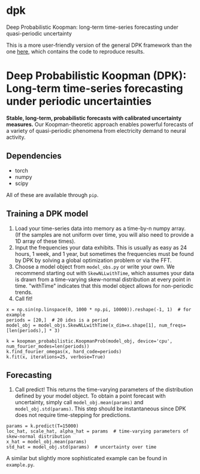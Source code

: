 # dpk
Deep Probabilistic Koopman: long-term time-series forecasting under quasi-periodic uncertainty

This is a more user-friendly version of the general DPK framework than
the one [here](https://github.com/AlexTMallen/koopman-forecasting),
which contains the code to reproduce results.

# Deep Probabilistic Koopman (DPK): Long-term time-series forecasting under periodic uncertainties
**Stable, long-term, probabilistic forecasts with calibrated uncertainty
measures.** Our Koopman-theoretic approach enables powerful forecasts of
a variety of quasi-periodic phenomena from  electricity demand to neural
activity.

## Dependencies
- torch
- numpy
- scipy

All of these are available through `pip`.

## Training a DPK model
1. Load your time-series data into memory as a time-by-n numpy array.  
   (If the samples are not uniform over time, you will also need to
   provide a 1D array of these times).
2. Input the frequencies your data exhibits. This is usually as easy as
   24 hours, 1 week, and 1 year, but sometimes the frequencies must be
   found by DPK by solving a global optimization problem or via the FFT.
3. Choose a model object from `model_obs.py` or write your own. We
   recommend starting out with `SkewNLLwithTime`, which assumes your
   data is drawn from a time-varying skew-normal distribution at every
   point in time. "withTime" indicates that this model object allows for
   non-periodic trends.
4. Call fit!

```
x = np.sin(np.linspace(0, 1000 * np.pi, 10000)).reshape(-1, 1)  # for example
periods = [20,]  # 20 idxs is a period
model_obj = model_objs.SkewNLLwithTime(x_dim=x.shape[1], num_freqs=[len(periods),] * 3)

k = koopman_probabilistic.KoopmanProb(model_obj, device='cpu', num_fourier_modes=len(periods))
k.find_fourier_omegas(x, hard_code=periods)
k.fit(x, iterations=25, verbose=True)
```

## Forecasting
1. Call predict! This returns the time-varying parameters of the
   distribution defined by your model object. To obtain a point forecast
   with uncertainty, simply call `model_obj.mean(params)` and
   `model_obj.std(params)`. This step should be instantaneous since DPK
   does not require time-stepping for predictions.

```
params = k.predict(T=15000)
loc_hat, scale_hat, alpha_hat = params  # time-varying parameters of skew-normal distribution
x_hat = model_obj.mean(params)
std_hat = model_obj.std(params)  # uncertainty over time
```

A similar but slightly more sophisticated example can be found in
`example.py`.

